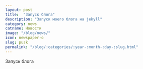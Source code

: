 ```yaml
---
layout: post
title:  "Запуск блога"
description: "Запуск моего блога на jekyll"
category: news 
catname: Новости
image: "/blog/news/"
icon: newspaper-o
slug: pusk
permalink: "/blog/:categories/:year-:month-:day-:slug.html"
---
```

Запуск блога 

